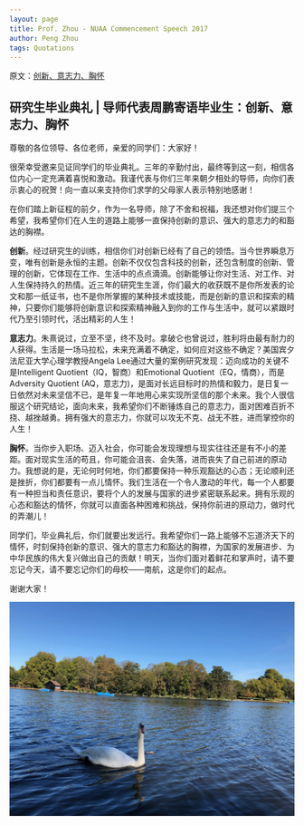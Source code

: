 ```yaml
---
layout: page
title: Prof. Zhou - NUAA Commencement Speech 2017
author: Peng Zhou
tags: Quotations
---
```

原文：[创新、意志力、胸怀](http://newsweb.nuaa.edu.cn/2017/0419/c242a41293/page.htm)

## 研究生毕业典礼 | 导师代表周鹏寄语毕业生：创新、意志力、胸怀

尊敬的各位领导、各位老师，亲爱的同学们：大家好！

很荣幸受邀来见证同学们的毕业典礼。三年的辛勤付出，最终等到这一刻，相信各位内心一定充满着喜悦和激动。我谨代表与你们三年来朝夕相处的导师，向你们表示衷心的祝贺！向一直以来支持你们求学的父母家人表示特别地感谢！ 

在你们踏上新征程的前夕，作为一名导师，除了不舍和祝福，我还想对你们提三个希望，我希望你们在人生的道路上能够一直保持创新的意识、强大的意志力的和豁达的胸襟。

**创新**。经过研究生的训练，相信你们对创新已经有了自己的领悟。当今世界瞬息万变，唯有创新是永恒的主题。创新不仅仅包含科技的创新，还包含制度的创新、管理的创新，它体现在工作、生活中的点点滴滴。创新能够让你对生活、对工作、对人生保持持久的热情。近三年的研究生生涯，你们最大的收获既不是你所发表的论文和那一纸证书，也不是你所掌握的某种技术或技能，而是创新的意识和探索的精神，只要你们能够将创新意识和探索精神融入到你的工作与生活中，就可以紧跟时代乃至引领时代，活出精彩的人生！

**意志力**。朱熹说过，立至不坚，终不及时。拿破仑也曾说过，胜利将由最有耐力的人获得。生活是一场马拉松，未来充满着不确定，如何应对这些不确定？美国宾夕法尼亚大学心理学教授Angela Lee通过大量的案例研究发现：迈向成功的关键不是Intelligent Quotient（IQ，智商）和Emotional Quotient（EQ，情商），而是Adversity Quotient (AQ，意志力)，是面对长远目标时的热情和毅力，是日复一日依然对未来坚信不已，是年复一年地用心来实现所坚信的那个未来。我个人很信服这个研究结论，面向未来，我希望你们不断锤炼自己的意志力，面对困难百折不挠、越挫越勇。拥有强大的意志力，你就可以攻无不克、战无不胜，进而掌控你的人生！

**胸怀**。当你步入职场、迈入社会，你可能会发现理想与现实往往还是有不小的差距。面对现实生活的苟且，你可能会沮丧、会失落，进而丧失了自己前进的原动力。我想说的是，无论何时何地，你们都要保持一种乐观豁达的心态；无论顺利还是挫折，你们都要有一点儿情怀。我们生活在一个令人激动的年代，每一个人都要有一种担当和责任意识，要将个人的发展与国家的进步紧密联系起来。拥有乐观的心态和豁达的情怀，你就可以直面各种困难和挑战，保持你前进的原动力，做时代的弄潮儿！

同学们，毕业典礼后，你们就要出发远行。我希望你们一路上能够不忘道济天下的情怀，时刻保持创新的意识、强大的意志力和豁达的胸襟，为国家的发展进步、为中华民族的伟大复兴做出自己的贡献！明天，当你们面对着鲜花和掌声时，请不要忘记今天，请不要忘记你们的母校——南航，这是你们的起点。

谢谢大家！

<img class="image image--xl" src="/_images/IMG_1221.jpeg"/>